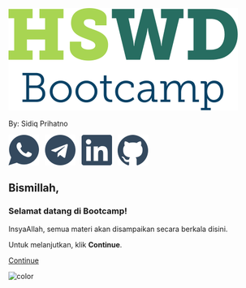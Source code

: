 <!-- logo -->
![logo](./_assets/logo.svg ':size=200')

By: Sidiq Prihatno

[![](./_assets/whatsapp.svg ':size=24')](https://wa.me/62895394856969) &nbsp;
[![](./_assets/telegram.svg ':size=24')](https://t.me/sidiqprihatno) &nbsp;
[![](./_assets/linkedin.svg ':size=24')](https://id.linkedin.com/in/sidiqprihatno) &nbsp; 
[![](./_assets/github.svg ':size=24')](https://github.com/prihatno96/)

## Bismillah,  
### Selamat datang di **Bootcamp!**

InsyaAllah, semua materi akan disampaikan secara berkala disini.  
<!-- Untuk memulai, klik **Get Started**. -->
Untuk melanjutkan, klik **Continue**.


[Continue](day3.md)



<!-- background color -->
![color](#fff)